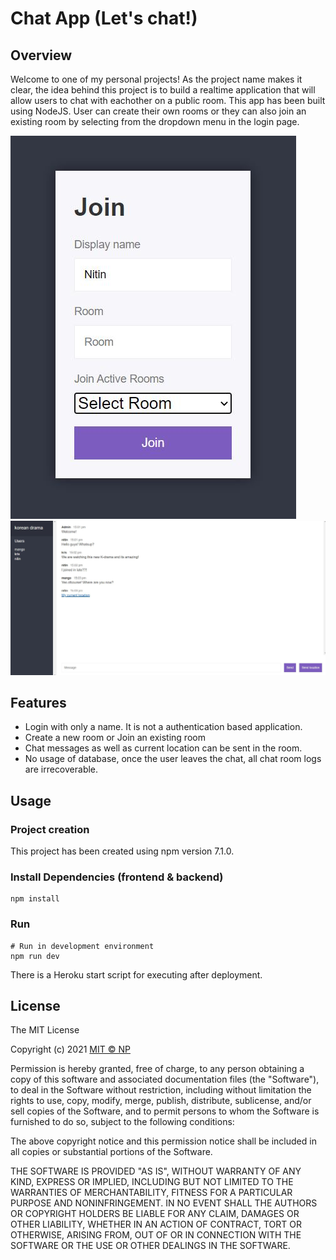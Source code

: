 # Chat App (Let's chat!)

## Overview
Welcome to one of my personal projects! As the project name makes it clear, the idea behind this project is to build a realtime application that will allow users to chat with eachother on a public room. This app has been built using NodeJS. User can create their own rooms or they can also join an existing room by selecting from the dropdown menu in the login page.

![screenshot](https://github.com/Nitin3021/chat-app/blob/c28f0b1d8d4a6c2d5839dbbf141f07b9583058c6/public/img/git_repo_1.JPG)
![screenshot](https://github.com/Nitin3021/chat-app/blob/c28f0b1d8d4a6c2d5839dbbf141f07b9583058c6/public/img/git_repo_2.JPG)

## Features

- Login with only a name. It is not a authentication based application.
- Create a new room or Join an existing room
- Chat messages as well as current location can be sent in the room.
- No usage of database, once the user leaves the chat, all chat room logs are irrecoverable.

## Usage

### Project creation
This project has been created using npm version 7.1.0.

### Install Dependencies (frontend & backend)

```
npm install
```

### Run

```
# Run in development environment
npm run dev
```
There is a Heroku start script for executing after deployment.

## License

The MIT License

Copyright (c) 2021 [MIT © NP](https://github.com/Nitin3021)

Permission is hereby granted, free of charge, to any person obtaining a copy
of this software and associated documentation files (the "Software"), to deal
in the Software without restriction, including without limitation the rights
to use, copy, modify, merge, publish, distribute, sublicense, and/or sell
copies of the Software, and to permit persons to whom the Software is
furnished to do so, subject to the following conditions:

The above copyright notice and this permission notice shall be included in
all copies or substantial portions of the Software.

THE SOFTWARE IS PROVIDED "AS IS", WITHOUT WARRANTY OF ANY KIND, EXPRESS OR
IMPLIED, INCLUDING BUT NOT LIMITED TO THE WARRANTIES OF MERCHANTABILITY,
FITNESS FOR A PARTICULAR PURPOSE AND NONINFRINGEMENT. IN NO EVENT SHALL THE
AUTHORS OR COPYRIGHT HOLDERS BE LIABLE FOR ANY CLAIM, DAMAGES OR OTHER
LIABILITY, WHETHER IN AN ACTION OF CONTRACT, TORT OR OTHERWISE, ARISING FROM,
OUT OF OR IN CONNECTION WITH THE SOFTWARE OR THE USE OR OTHER DEALINGS IN
THE SOFTWARE.
